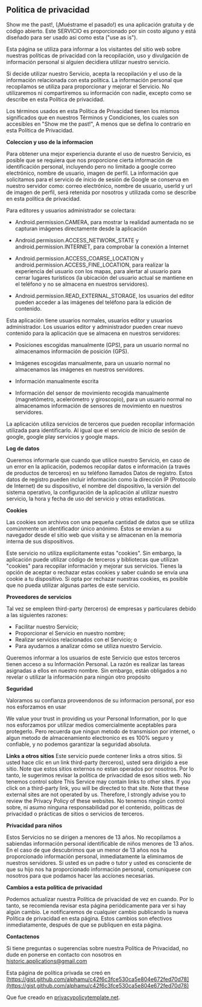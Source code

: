 ## Politica de privacidad

Show me the past!, (¡Muéstrame el pasado!) es una aplicación gratuita y de código abierto. Este SERVICIO es proporcionado por sin costo alguno y está diseñado para ser usado asi como esta ("use as is").

Esta página se utiliza para informar a los visitantes del sitio web sobre nuestras políticas de privacidad con la recopilación, uso y divulgación de información personal si alguien decidiera utilizar nuestro servicio.

Si decide utilizar nuestro Servicio, acepta la recopilación y el uso de la información relacionada con esta política. La información personal que recopilamos se utiliza para proporcionar y mejorar el Servicio. No utilizaremos ni compartiremos su información con nadie, excepto como se describe en esta Política de privacidad.

Los términos usados en esta Política de Privacidad tienen los mismos significados que en nuestros Términos y Condiciones, los cuales son accesibles en "Show me the past!", A menos que se defina lo contrario en esta Política de Privacidad.

**Coleccion y uso de la informacion**

Para obtener una mejor experiencia durante el uso de nuestro Servicio, es posible que se requiera que nos proporcione cierta información de identificación personal, incluyendo pero no limitado a google correo electrónico, nombre de usuario, imagen de perfil. La información que solicitamos para el servicio de inicio de sesión de Google se conserva en nuestro servidor como: correo electrónico, nombre de usuario, userId y url de imagen de perfil, será retenida por nosotros y utilizada como se describe en esta política de privacidad.

Para editores y usuarios administrador se colectara:

 * Android.permission.CAMERA, para mostrar la realidad aumentada no se capturan imágenes directamente desde la aplicación

 * Android.permission.ACCESS_NETWORK_STATE y android.permission.INTERNET, para comprobar la conexión a Internet

 * Android.permission.ACCESS_COARSE_LOCATION y android.permission.ACCESS_FINE_LOCATION, para realizar la experiencia del usuario con los mapas, para alertar al usuario para cerrar lugares turísticos (la ubicación del usuario actual se mantiene en el teléfono y no se almacena en nuestros servidores).

 * Android.permission.READ_EXTERNAL_STORAGE, los usuarios del editor pueden acceder a las imágenes del teléfono para la edición de contenido.

Esta aplicación tiene usuarios normales, usuarios editor y usuarios administrador. Los usuarios editor y administrador pueden crear nuevo contenido para la aplicación que se almacena en nuestros servidores:

 * Posiciones escogidas manualmente (GPS), para un usuario normal no almacenamos información de posición (GPS).

 * Imágenes escogidas manualmente, para un usuario normal no almacenamos las imágenes en nuestros servidores.

 * Información manualmente escrita

 * Información del sensor de movimiento recogida manualmente (magnetómetro, acelerómetro y giroscopio), para un usuario normal no almacenamos información de sensores de movimiento en nuestros servidores.

La aplicación utiliza servicios de terceros que pueden recopilar información utilizada para identificarlo. Al igual que el servicio de inicio de sesión de google, google play servicios y google maps.

**Log de datos**

Queremos informarle que cuando que utilice nuestro Servicio, en caso de un error en la aplicación, podemos recopilar datos e información (a través de productos de terceros) en su teléfono llamados Datos de registro. Estos datos de registro pueden incluir información como la dirección IP (Protocolo de Internet) de su dispositivo, el nombre del dispositivo, la versión del sistema operativo, la configuración de la aplicación al utilizar nuestro servicio, la hora y fecha de uso del servicio y otras estadísticas.

**Cookies**

Las cookies son archivos con una pequeña cantidad de datos que se utiliza comúnmente un identificador único anónimo. Éstos se envían a su navegador desde el sitio web que visita y se almacenan en la memoria interna de sus dispositivos.

Este servicio no utiliza explícitamente estas "cookies". Sin embargo, la aplicación puede utilizar código de terceros y bibliotecas que utilizan "cookies" para recopilar información y mejorar sus servicios. Tienes la opción de aceptar o rechazar estas cookies y saber cuándo se envía una cookie a tu dispositivo. Si opta por rechazar nuestras cookies, es posible que no pueda utilizar algunas partes de este servicio.

**Proveedores de servicios**

Tal vez se empleen third-party (terceros) de empresas y particulares debido a las siguientes razones:

 * Facilitar nuestro Servicio;
 * Proporcionar el Servicio en nuestro nombre;
 * Realizar servicios relacionados con el Servicio; o
 * Para ayudarnos a analizar cómo se utiliza nuestro Servicio.

Queremos informar a los usuarios de este Servicio que estos terceros tienen acceso a su Información Personal. La razón es realizar las tareas asignadas a ellos en nuestro nombre. Sin embargo, están obligados a no revelar o utilizar la información para ningún otro propósito

**Seguridad**

Valoramos su confianza proveendonos de su informacion personal, por eso nos esforzamos en usar  

We value your trust in providing us your Personal Information, por lo que nos esforzamos por utilizar medios comercialmente aceptables para protegerlo. Pero recuerda que ningun metodo de transmision por internet, o algun metodo de almacenamiento electronico es es 100% seguro y confiable, y no podemos garantizar la seguridad absoluta.

**Links a otros sitios**
Este servicio puede contener links a otros sitios. Si usted hace clic en un link third-party (terceros), usted sera dirigido a ese sitio. Note que estos sitios externos no estan operados por nosotros. Por lo tanto, le sugerimos revisar la politica de privacidad de esos sitios web. No tenemos control sobre
This Service may contain links to other sites. If you click on a third-party link, you will be directed to that site. Note that these external sites are not operated by us. Therefore, I strongly advise you to review the Privacy Policy of these websites. No tenemos ningún control sobre, ni asumo ninguna responsabilidad por el contenido, políticas de privacidad o prácticas de sitios o servicios de terceros.

**Privacidad para niños**

Estos Servicios no se dirigen a menores de 13 años\. No recopilamos a sabiendas información personal identificable de niños menores de 13 años. En el caso de que descubrimos que un menor de 13 años nos ha proporcionado información personal, inmediatamente la eliminamos de nuestros servidores. Si usted es un padre o tutor y usted es consciente de que su hijo nos ha proporcionado información personal, comuníquese con nosotros para que podamos hacer las acciones necesarias.

**Cambios a esta politica de privacidad**

Podemos actualizar nuestra Política de privacidad de vez en cuando. Por lo tanto, se recomienda revisar esta página periódicamente para ver si hay algún cambio. Le notificaremos de cualquier cambio publicando la nueva Política de privacidad en esta página. Estos cambios son efectivos inmediatamente, después de que se publiquen en esta página.

**Contactenos**

Si tiene preguntas o sugerencias sobre nuestra Política de Privacidad, no dude en ponerse en contacto con nosotros en historic.applications@gmail.com

Esta página de política privada se creó en [https://gist.github.com/alphamu/c42f6c3fce530ca5e804e672fed70d78](https://gist.github.com/alphamu/c42f6c3fce530ca5e804e672fed70d78)

Que fue creado en [privacypolicytemplate.net](https://privacypolicytemplate.net).